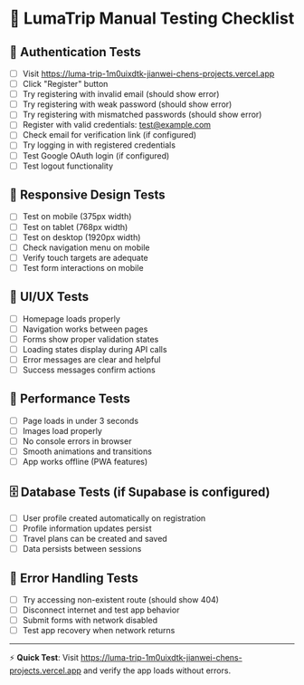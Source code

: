 
# 🧪 LumaTrip Manual Testing Checklist

## 🔐 Authentication Tests
- [ ] Visit https://luma-trip-1m0uixdtk-jianwei-chens-projects.vercel.app
- [ ] Click "Register" button
- [ ] Try registering with invalid email (should show error)
- [ ] Try registering with weak password (should show error)
- [ ] Try registering with mismatched passwords (should show error)
- [ ] Register with valid credentials: test@example.com
- [ ] Check email for verification link (if configured)
- [ ] Try logging in with registered credentials
- [ ] Test Google OAuth login (if configured)
- [ ] Test logout functionality

## 📱 Responsive Design Tests
- [ ] Test on mobile (375px width)
- [ ] Test on tablet (768px width)  
- [ ] Test on desktop (1920px width)
- [ ] Check navigation menu on mobile
- [ ] Verify touch targets are adequate
- [ ] Test form interactions on mobile

## 🎨 UI/UX Tests
- [ ] Homepage loads properly
- [ ] Navigation works between pages
- [ ] Forms show proper validation states
- [ ] Loading states display during API calls
- [ ] Error messages are clear and helpful
- [ ] Success messages confirm actions

## 🚀 Performance Tests
- [ ] Page loads in under 3 seconds
- [ ] Images load properly
- [ ] No console errors in browser
- [ ] Smooth animations and transitions
- [ ] App works offline (PWA features)

## 🗄️ Database Tests (if Supabase is configured)
- [ ] User profile created automatically on registration
- [ ] Profile information updates persist
- [ ] Travel plans can be created and saved
- [ ] Data persists between sessions

## 🔧 Error Handling Tests
- [ ] Try accessing non-existent route (should show 404)
- [ ] Disconnect internet and test app behavior
- [ ] Submit forms with network disabled
- [ ] Test app recovery when network returns

---
⚡ **Quick Test**: Visit https://luma-trip-1m0uixdtk-jianwei-chens-projects.vercel.app and verify the app loads without errors.
